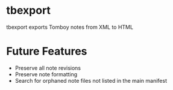 # tbexport
tbexport exports Tomboy notes from XML to HTML

# Future Features
* Preserve all note revisions
* Preserve note formatting
* Search for orphaned note files not listed in the main manifest
